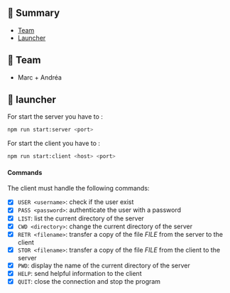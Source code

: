 ## <a name='TOC'>🐼 Summary</a>

- [Team](#team)
- [Launcher](#launcher)

## <a name='team'>🙈 Team</a>
- Marc + Andréa

## <a name='launcher'>🦊 launcher</a>
 For start the server you have to :
 ```sh
 npm run start:server <port>
```

For start the client you have to :
 ```sh
 npm run start:client <host> <port>
```

#### Commands

The client must handle the following commands:

- [X] `USER <username>`: check if the user exist
- [X] `PASS <password>`: authenticate the user with a password
- [X] `LIST`: list the current directory of the server
- [X] `CWD <directory>`: change the current directory of the server
- [X] `RETR <filename>`: transfer a copy of the file _FILE_ from the server to the client
- [X] `STOR <filename>`: transfer a copy of the file _FILE_ from the client to the server
- [X] `PWD`: display the name of the current directory of the server
- [X] `HELP`: send helpful information to the client
- [X] `QUIT`: close the connection and stop the program